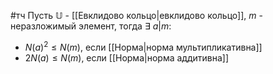 #тч 
Пусть $\mathbb{U}$ - [[Евклидово кольцо|евклидово кольцо]], $m$ - неразложимый элемент, тогда $\exists \ a|m:$
- $N(a)^2 \leq N(m)$, если [[Норма|норма мультипликативна]]
- $2N(a) \leq N(m)$, если [[Норма|норма аддитивна]]